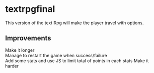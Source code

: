 # textrpgfinal
This version of the text Rpg will make the player travel with options.


## Improvements ##

Make it longer  
Manage to restart the game when success/failure  
Add some stats and use JS to limit total of points in each stats
Make it harder
